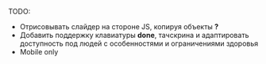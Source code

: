TODO:
* Отрисовывать слайдер на стороне JS, копируя объекты **?**
* Добавить поддержку клавиатуры **done**, тачскрина и адаптировать доступность под людей с особенностями и ограничениями здоровья
* Mobile only
